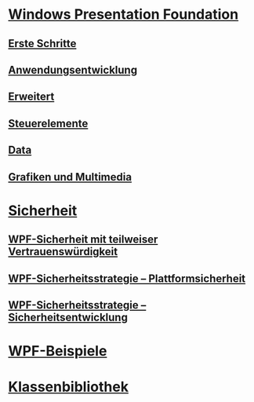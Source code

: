 # [Windows Presentation Foundation](index.md)
## [Erste Schritte](getting-started/)
## [Anwendungsentwicklung](app-development/)
## [Erweitert](advanced/)
## [Steuerelemente](controls/)
## [Data](data/)
## [Grafiken und Multimedia](graphics-multimedia/)
# [Sicherheit](security-wpf.md)
## [WPF-Sicherheit mit teilweiser Vertrauenswürdigkeit](wpf-partial-trust-security.md)
## [WPF-Sicherheitsstrategie – Plattformsicherheit](wpf-security-strategy-platform-security.md)
## [WPF-Sicherheitsstrategie – Sicherheitsentwicklung](wpf-security-strategy-security-engineering.md)
# [WPF-Beispiele](wpf-samples.md)
# [Klassenbibliothek](class-library-wpf.md)
